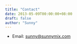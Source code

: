 ```yaml
---
title: "Contact"
date: 2013-05-09T00:00:00+08:00
draft: false
author: "Sunny"
---
```


- Email: sunny@sunnymix.com

